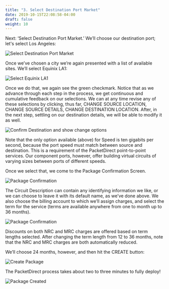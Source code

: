 ```yaml
---
title: "3. Select Destination Port Market"
date: 2019-10-15T22:08:58-04:00
draft: false
weight: 10
---
```


Next: ‘Select Destination Port Market.’ We’ll choose our destination port; let's select Los Angeles:

![Select Destination Port Market](/img/SelectDestinationPortMarket.jpg)

Once we’ve chosen a city we’re again presented with a list of available sites. We’ll select Equinix LA1:

![Select Equinix LA1](/img/EquinixLA1Selected.jpg)

Once we do that, we again see the green checkmark. Notice that as we advance through each step in the process, we get continuous and cumulative feedback on our selections. We can at any time revise any of these selections by clicking, thus far, CHANGE SOURCE LOCATION, CHANGE SOURCE DETAILS, CHANGE DESTINATION LOCATION. After, in the next step, settling on our destination details, we will be able to modify it as well. 

![Confirm Destination and show change options](/img/ConfirmDestinationLocation.jpg)

Note that the only option available (above) for Speed is ten gigabits per second, because the port speed must match between source and destination. This is a requirement of the PacketDirect point-to-point services. Our component ports, however, offer building virtual circuits of varying sizes between ports of different speeds.

Once we select that, we come to the Package Confirmation Screen.

![Package Confirmation](/img/PackageConfirmation.jpg)

The Circuit Description can contain any identifying information we like, or we can choose to leave it with its default name,  as we’ve done above. We also choose the billing account to which we’ll assign charges, and select the term for the service (terms are available anywhere from one to month up to 36 months). 

![Package Confirmation](/img/36MonthCost.jpg)

Discounts on both NRC and MRC charges are offered based on term lengths selected. After changing the term length from 12 to 36 months, note that the NRC and MRC charges are both automatically reduced.

We’ll choose 24 months, however, and then  hit the CREATE button: 

![Create Package](/img/FinalCreatePackage.jpg)

The PacketDirect process takes about two to three minutes to fully deploy!

![Package Created](/img/PackageCreated1.jpg)

